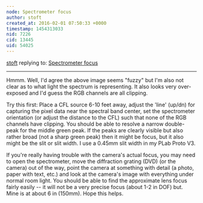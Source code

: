 ```yaml
---
node: Spectrometer focus
author: stoft
created_at: 2016-02-01 07:50:33 +0000
timestamp: 1454313033
nid: 7226
cid: 13445
uid: 54025
---
```




[stoft](../profile/stoft) replying to: [Spectrometer focus](../notes/stoft/05-03-2013/spectrometer-focus)

----
Hmmm. Well, I'd agree the above image seems "fuzzy" but I'm also not clear as to what light the spectrum is representing. It also looks very over-exposed and I'd guess the RGB channels are all clipping.

Try this first: Place a CFL source 6-10 feet away, adjust the 'line' (up/dn) for capturing the pixel data near the spectral band center, set the spectrometer orientation (or adjust the distance to the CFL) such that none of the RGB channels have clipping. You should be able to resolve a narrow double-peak for the middle green peak. If the peaks are clearly visible but also rather broad (not a sharp green peak) then it might be focus, but it also might be the slit or slit width. I use a 0.45mm slit width in my PLab Proto V3.

If you're really having trouble with the camera's actual focus, you may need to open the spectrometer, move the diffraction grating (DVD) (or the camera) out of the way, point the camera at something with detail (a photo, paper with text, etc.) and look at the camera's image with everything under normal room light. You should be able to find the approximate lens focus fairly easily -- it will not be a very precise focus (about 1-2 in DOF) but. Mine is at about 6 in (150mm). Hope this helps.